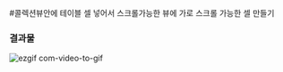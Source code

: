 #콜렉션뷰안에 테이블 셀 넣어서 스크롤가능한 뷰에 가로 스크롤 가능한 셀 만들기

### 결과물

![ezgif com-video-to-gif](https://user-images.githubusercontent.com/70513066/122068183-25ece900-ce2f-11eb-80da-dc9a35a2ebcf.gif)

